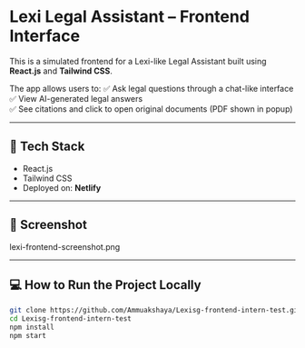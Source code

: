 # Lexi Legal Assistant – Frontend Interface

This is a simulated frontend for a Lexi-like Legal Assistant built using **React.js** and **Tailwind CSS**.

The app allows users to:
✅ Ask legal questions through a chat-like interface  
✅ View AI-generated legal answers  
✅ See citations and click to open original documents (PDF shown in popup)  

---

## 🚀 Tech Stack

- React.js
- Tailwind CSS
- Deployed on: **Netlify**
---

## 📸 Screenshot

lexi-frontend-screenshot.png






---

## 💻 How to Run the Project Locally

```bash
git clone https://github.com/Ammuakshaya/Lexisg-frontend-intern-test.git
cd Lexisg-frontend-intern-test
npm install
npm start
